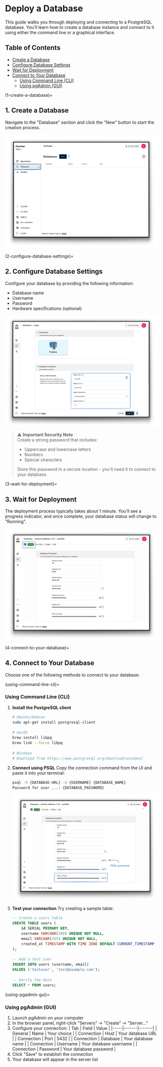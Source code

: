 # Deploy a Database

This guide walks you through deploying and connecting to a PostgreSQL database. You'll learn how to create a database instance and connect to it using either the command line or a graphical interface.

## Table of Contents
- [Create a Database](#1-create-a-database)
- [Configure Database Settings](#2-configure-database-settings)
- [Wait for Deployment](#3-wait-for-deployment)
- [Connect to Your Database](#4-connect-to-your-database)
  - [Using Command Line (CLI)](#using-command-line-cli)
  - [Using pgAdmin (GUI)](#using-pgadmin-gui)

(1-create-a-database)=
## 1. Create a Database
Navigate to the "Database" section and click the "New" button to start the creation process.

![Create a new database](../static/db-new.png)

(2-configure-database-settings)=
## 2. Configure Database Settings
Configure your database by providing the following information:
- Database name
- Username
- Password
- Hardware specifications (optional)

![Configure database settings](../static/db-enter-info.png)

> ⚠️ **Important Security Note**  
> Create a strong password that includes:
> - Uppercase and lowercase letters
> - Numbers
> - Special characters
> 
> Store this password in a secure location - you'll need it to connect to your database.

(3-wait-for-deployment)=
## 3. Wait for Deployment
The deployment process typically takes about 1 minute. You'll see a progress indicator, and once complete, your database status will change to "Running".

![Database deployment status](../static/db-running.png)

(4-connect-to-your-database)=
## 4. Connect to Your Database
Choose one of the following methods to connect to your database:

(using-command-line-cli)=
### Using Command Line (CLI)

1. **Install the PostgreSQL client**
   ```sh
   # Ubuntu/Debian
   sudo apt-get install postgresql-client

   # macOS
   brew install libpq
   brew link --force libpq

   # Windows
   # Download from https://www.postgresql.org/download/windows/
   ```

2. **Connect using PSQL**
   Copy the connection command from the UI and paste it into your terminal:
   ```sh
   psql -h {DATABASE-URL} -U {USERNAME} {DATABASE_NAME}
   Password for user ...: {DATABASE_PASSWORD}
   ```
   ![PSQL connection details](../static/db-psql.png)

3. **Test your connection**
   Try creating a sample table:
   ```sql
   -- Create a users table
   CREATE TABLE users (
       id SERIAL PRIMARY KEY,
       username VARCHAR(100) UNIQUE NOT NULL,
       email VARCHAR(255) UNIQUE NOT NULL,
       created_at TIMESTAMP WITH TIME ZONE DEFAULT CURRENT_TIMESTAMP
   );

   -- Add a test user
   INSERT INTO users (username, email) 
   VALUES ('testuser', 'test@example.com');

   -- Verify the data
   SELECT * FROM users;
   ```

(using-pgadmin-gui)=
### Using pgAdmin (GUI)

1. Launch pgAdmin on your computer
2. In the browser panel, right-click "Servers" → "Create" → "Server..."
3. Configure your connection:
   | Tab | Field | Value |
   |-----|-------|-------|
   | General | Name | Your choice |
   | Connection | Host | Your database URL |
   | Connection | Port | 5432 |
   | Connection | Database | Your database name |
   | Connection | Username | Your database username |
   | Connection | Password | Your database password |
4. Click "Save" to establish the connection
5. Your database will appear in the server list

